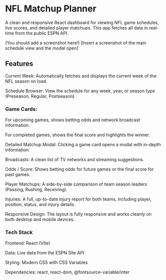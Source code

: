 # NFL Matchup Planner
A clean and responsive React dashboard for viewing NFL game schedules, live scores, and detailed player matchups. This app fetches all data in real-time from the public ESPN API.

(You should add a screenshot here!) [Insert a screenshot of the main schedule view and the modal open]

## Features
Current Week: Automatically fetches and displays the current week of the NFL season on load.

Schedule Browser: View the schedule for any week, year, or season type (Preseason, Regular, Postseason).

### Game Cards:

For upcoming games, shows betting odds and network broadcast information.

For completed games, shows the final score and highlights the winner.

Detailed Matchup Modal: Clicking a game card opens a modal with in-depth information:

Broadcasts: A clean list of TV networks and streaming suggestions.

Odds / Score: Shows betting odds for future games or the final score for past games.

Player Matchups: A side-by-side comparison of team season leaders (Passing, Rushing, Receiving).

Injuries: A full, up-to-date injury report for both teams, including player, position, status, and injury details.

Responsive Design: The layout is fully responsive and works cleanly on both desktop and mobile devices.

### Tech Stack
Frontend: React (Vite)

Data: Live data from the ESPN Site API

Styling: Modern CSS with CSS Variables

Dependencies: react, react-dom, @fontsource-variable/inter
